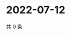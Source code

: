 # 2022-07-12

共 0 条

<!-- BEGIN WEIBO -->
<!-- 最后更新时间 Tue Jul 12 2022 13:04:17 GMT+0800 (China Standard Time) -->

<!-- END WEIBO -->
